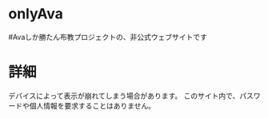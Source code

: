 # onlyAva
#Avaしか勝たん布教プロジェクトの、非公式ウェブサイトです
# 詳細
デバイスによって表示が崩れてしまう場合があります。
このサイト内で、パスワードや個人情報を要求することはありません。
